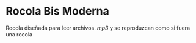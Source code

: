 # Rocola Bis Moderna  

Rocola diseñada para leer archivos *.mp3* y se reproduzcan como si fuera una rocola